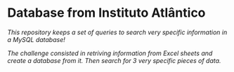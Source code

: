 # Database from Instituto Atlântico

*This repository keeps a set of queries to search very specific information in a MySQL database!*

*The challenge consisted in retriving information from Excel sheets and create a database from it. Then search for 3 very specific pieces of data.*
